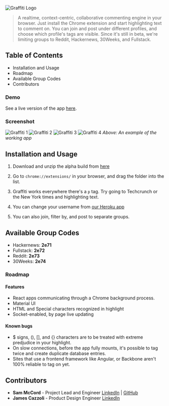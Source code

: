 ![Graffiti Logo](https://s3.amazonaws.com/graffiti-storage/logo.svg)
> A realtime, context-centric, collaborative commenting engine in your browser. Just install the Chrome extension and start highlighting text to comment on. 
> You can join and post under different profiles, and choose which profile's tags are visible. Since it's still in beta, we're limiting groups to Reddit, Hackernews, 30Weeks, and Fullstack.

## Table of Contents

- Installation and Usage
- Roadmap
- Available Group Codes
- Contributors

### Demo

See a live version of the app [here](/).

### Screenshot

![Graffiti 1](https://s3.amazonaws.com/graffiti-storage/1.png)
![Graffiti 2](https://s3.amazonaws.com/graffiti-storage/2.png)
![Graffiti 3](https://s3.amazonaws.com/graffiti-storage/3.png)
![Graffiti 4](https://s3.amazonaws.com/graffiti-storage/4.png)
_Above: An example of the working app_


## Installation and Usage

1.  Download and unzip the alpha build from [here](https://graffiti.herokuapp.com)

2.	Go to `chrome://extensions/` in your browser, and drag the folder into the list.

3. Graffiti works everywhere there's a `p` tag. Try going to Techcrunch or the New York times and highlighting text.

4. You can change your username from [our Heroku app](https://graffiti.herokuapp.com)

5.	You can also join, filter by, and post to separate groups.

## Available Group Codes

* Hackernews: __2e71__
* Fullstack: __2e72__
* Reddit: __2e73__
* 30Weeks: __2e74__


### Roadmap

#### Features

-	React apps communicating through a Chrome background process.
-	Material UI
-	HTML and Special characters recognized in highlight
-	Socket-enabled, by page live updating

#### Known bugs

- $ signs, (), [], and {} characters are to be treated with extreme predjudice in your highlight.
- On slow connections, before the app fully mounts, it's possible to tag twice and create duplicate database entries.
- Sites that use a frontend framework like Angular, or Backbone aren't 100% reliable to tag on yet.

## Contributors
* __Sam McCord__ - Project Lead and Engineer [LinkedIn](www.linkedin.com/in/samuelmccord/en) | [GitHub](https://github.com/sammccord)
* __James Cazzoli__ - Product Design Engineer [LinkedIn](www.linkedin.com/pub/james-cazzoli/47/b7b/2b6/en)
